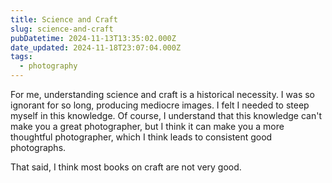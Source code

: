 ```yaml
---
title: Science and Craft
slug: science-and-craft
pubDatetime: 2024-11-13T13:35:02.000Z
date_updated: 2024-11-18T23:07:04.000Z
tags:
  - photography
---
```


For me, understanding science and craft is a historical necessity. I was so ignorant for so long, producing mediocre images. I felt I needed to steep myself in this knowledge. Of course, I understand that this knowledge can't make you a great photographer, but I think it can make you a more thoughtful photographer, which I think leads to consistent good photographs.

That said, I think most books on craft are not very good.
